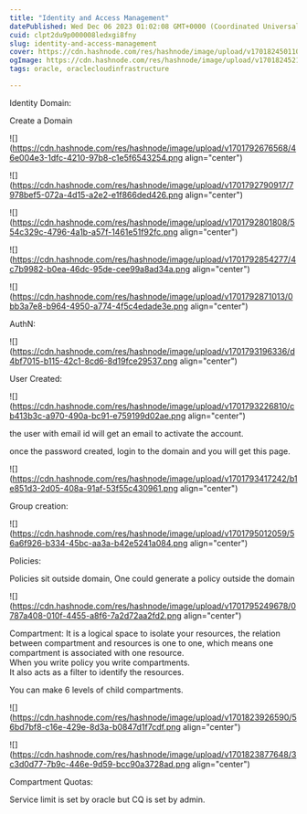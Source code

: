 ```yaml
---
title: "Identity and Access Management"
datePublished: Wed Dec 06 2023 01:02:08 GMT+0000 (Coordinated Universal Time)
cuid: clpt2du9p000008ledxgi8fny
slug: identity-and-access-management
cover: https://cdn.hashnode.com/res/hashnode/image/upload/v1701824501107/d34f49b1-c0f5-4dc6-ae74-559f18bed79f.avif
ogImage: https://cdn.hashnode.com/res/hashnode/image/upload/v1701824521462/506447f1-9c73-4e4d-bb83-779ab0020a7a.avif
tags: oracle, oraclecloudinfrastructure

---
```


Identity Domain:

Create a Domain

![](https://cdn.hashnode.com/res/hashnode/image/upload/v1701792676568/46e004e3-1dfc-4210-97b8-c1e5f6543254.png align="center")

![](https://cdn.hashnode.com/res/hashnode/image/upload/v1701792790917/7978bef5-072a-4d15-a2e2-e1f866ded426.png align="center")

![](https://cdn.hashnode.com/res/hashnode/image/upload/v1701792801808/554c329c-4796-4a1b-a57f-1461e51f92fc.png align="center")

![](https://cdn.hashnode.com/res/hashnode/image/upload/v1701792854277/4c7b9982-b0ea-46dc-95de-cee99a8ad34a.png align="center")

![](https://cdn.hashnode.com/res/hashnode/image/upload/v1701792871013/0bb3a7e8-b964-4950-a774-4f5c4edade3e.png align="center")

AuthN:

![](https://cdn.hashnode.com/res/hashnode/image/upload/v1701793196336/d4bf7015-b115-42c1-8cd6-8d19fce29537.png align="center")

User Created:

![](https://cdn.hashnode.com/res/hashnode/image/upload/v1701793226810/cb413b3c-a970-490a-bc91-e759199d02ae.png align="center")

the user with email id will get an email to activate the account.

once the password created, login to the domain and you will get this page.

![](https://cdn.hashnode.com/res/hashnode/image/upload/v1701793417242/b1e851d3-2d05-408a-91af-53f55c430961.png align="center")

Group creation:

![](https://cdn.hashnode.com/res/hashnode/image/upload/v1701795012059/56a6f926-b334-45bc-aa3a-b42e5241a084.png align="center")

Policies:

Policies sit outside domain, One could generate a policy outside the domain

![](https://cdn.hashnode.com/res/hashnode/image/upload/v1701795249678/0787a408-010f-4455-a8f6-7a2d72aa2fd2.png align="center")

Compartment: It is a logical space to isolate your resources, the relation between compartment and resources is one to one, which means one compartment is associated with one resource.  
When you write policy you write compartments.  
It also acts as a filter to identify the resources.

You can make 6 levels of child compartments.

![](https://cdn.hashnode.com/res/hashnode/image/upload/v1701823926590/56bd7bf8-c16e-429e-8d3a-b0847d1f7cdf.png align="center")

![](https://cdn.hashnode.com/res/hashnode/image/upload/v1701823877648/3c3d0d77-7b9c-446e-9d59-bcc90a3728ad.png align="center")

Compartment Quotas:

Service limit is set by oracle but CQ is set by admin.